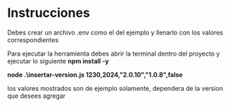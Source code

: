 # Instrucciones

Debes crear un archivo .env como el del ejemplo y llenarlo con los valores correspondientes

Para ejecutar la herramienta debes abrir la terminal dentro del proyecto y ejecutar lo siguiente
<b>
npm install -y
</b>

<b>
node .\insertar-version.js 1230,2024,"2.0.10","1.0.8",false
</b>

los valores mostrados son de ejemplo solamente, dependera de la version que desees agregar
